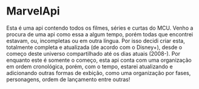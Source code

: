 # MarvelApi
Esta é uma api contendo todos os filmes, séries e curtas do MCU.
Venho a procura de uma api como essa a algum tempo, porém todas que encontrei estavam, ou, incompletas ou em outra língua. Por isso decidi criar esta, totalmente completa e 
atualizada (de acordo com o Disney+), desde o começo deste universo compartilhado até os dias atuais (2008-).
Por enquanto este é somente o começo, esta api conta com uma organização em ordem cronológica, porém, com o tempo, estarei atualizando e adicionando outras formas de 
exbição, como uma organização por fases, personagens, ordem de lançamento entre outras!
